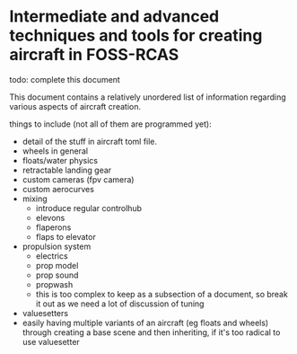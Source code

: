 # Intermediate and advanced techniques and tools for creating aircraft in FOSS-RCAS

todo: complete this document

This document contains a relatively unordered list of information regarding various aspects of aircraft creation. 

things to include (not all of them are programmed yet):
- detail of the stuff in aircraft toml file.
- wheels in general
- floats/water physics
- retractable landing gear
- custom cameras (fpv camera)
- custom aerocurves
- mixing
    - introduce regular controlhub
    - elevons
    - flaperons
    - flaps to elevator
- propulsion system
    - electrics
    - prop model
    - prop sound
    - propwash
    - this is too complex to keep as a subsection of a document, so break it out as we need a lot of discussion of tuning
- valuesetters
- easily having multiple variants of an aircraft (eg floats and wheels) through creating a base scene and then inheriting, if it's too radical to use valuesetter